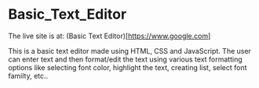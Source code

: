 # Basic_Text_Editor

The live site is at: (Basic Text Editor)[https://www.google.com]

This is a basic text editor made using HTML, CSS and JavaScript. The user can enter text and then format/edit the text using various text formatting options like selecting font color, highlight the text, creating list, select font familty, etc..
